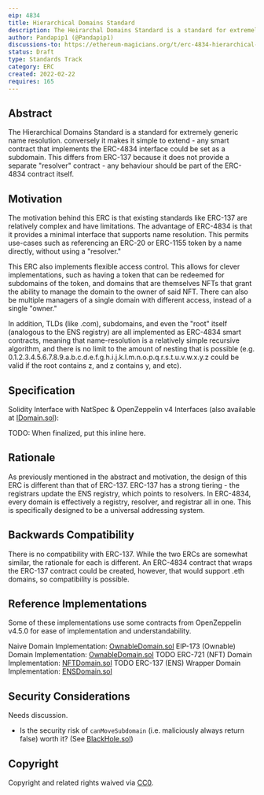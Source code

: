 ```yaml
---
eip: 4834
title: Hierarchical Domains Standard
description: The Heirarchal Domains Standard is a standard for extremely generic name resolution.
author: Pandapip1 (@Pandapip1)
discussions-to: https://ethereum-magicians.org/t/erc-4834-hierarchical-domains-standard/8388
status: Draft
type: Standards Track
category: ERC
created: 2022-02-22
requires: 165
---
```


## Abstract
The Hierarchical Domains Standard is a standard for extremely generic name resolution. conversely it makes it simple to extend - any smart contract that implements the ERC-4834 interface could be set as a subdomain. This differs from ERC-137 because it does not provide a separate "resolver" contract - any behaviour should be part of the ERC-4834 contract itself.

## Motivation
The motivation behind this ERC is that existing standards like ERC-137 are relatively complex and have limitations. The advantage of ERC-4834 is that it provides a minimal interface that supports name resolution. This permits use-cases such as referencing an ERC-20 or ERC-1155 token by a name directly, without using a "resolver."

This ERC also implements flexible access control. This allows for clever implementations, such as having a token that can be redeemed for subdomains of the token, and domains that are themselves NFTs that grant the ability to manage the domain to the owner of said NFT. There can also be multiple managers of a single domain with different access, instead of a single "owner."

In addition, TLDs (like .com), subdomains, and even the "root" itself (analogous to the ENS registry) are all implemented as ERC-4834 smart contracts, meaning that name-resolution is a relatively simple recursive algorithm, and there is no limit to the amount of nesting that is possible (e.g. 0.1.2.3.4.5.6.7.8.9.a.b.c.d.e.f.g.h.i.j.k.l.m.n.o.p.q.r.s.t.u.v.w.x.y.z could be valid if the root contains z, and z contains y, and etc).

## Specification
Solidity Interface with NatSpec & OpenZeppelin v4 Interfaces (also available at [IDomain.sol](./eip-4834/IDomain.sol)):

TODO: When finalized, put this inline here.


## Rationale
As previously mentioned in the abstract and motivation, the design of this ERC is different than that of ERC-137. ERC-137 has a strong tiering - the registrars update the ENS registry, which points to resolvers. In ERC-4834, every domain is effectively a registry, resolver, and registrar all in one. This is specifically designed to be a universal addressing system.

## Backwards Compatibility
There is no compatibility with ERC-137. While the two ERCs are somewhat similar, the rationale for each is different. An ERC-4834 contract that wraps the ERC-137 contract could be created, however, that would support .eth domains, so compatibility is possible.

## Reference Implementations

Some of these implementations use some contracts from OpenZeppelin v4.5.0 for ease of implementation and understandability. 

Naive Domain Implementation: [OwnableDomain.sol](./eip-4834/OwnableDomain.sol)
EIP-173 (Ownable) Domain Implementation: [OwnableDomain.sol](./eip-4834/OwnableDomain.sol)
TODO ERC-721 (NFT) Domain Implementation: [NFTDomain.sol](./eip-4834/NFTDomain.sol)
TODO ERC-137 (ENS) Wrapper Domain Implementation: [ENSDomain.sol](./eip-4834/ENSDomain.sol)

## Security Considerations
Needs discussion.

- Is the security risk of `canMoveSubdomain` (i.e. maliciously always return false) worth it? (See [BlackHole.sol](./eip-4834/BlackHole.sol))

## Copyright
Copyright and related rights waived via [CC0](https://creativecommons.org/publicdomain/zero/1.0/).
